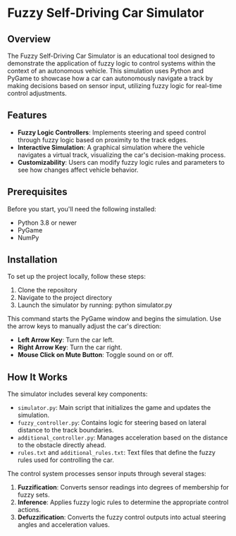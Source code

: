 # Fuzzy Self-Driving Car Simulator

## Overview
The Fuzzy Self-Driving Car Simulator is an educational tool designed to demonstrate the application of fuzzy logic to control systems within the context of an autonomous vehicle. This simulation uses Python and PyGame to showcase how a car can autonomously navigate a track by making decisions based on sensor input, utilizing fuzzy logic for real-time control adjustments.

## Features
- **Fuzzy Logic Controllers**: Implements steering and speed control through fuzzy logic based on proximity to the track edges.
- **Interactive Simulation**: A graphical simulation where the vehicle navigates a virtual track, visualizing the car's decision-making process.
- **Customizability**: Users can modify fuzzy logic rules and parameters to see how changes affect vehicle behavior.

## Prerequisites
Before you start, you'll need the following installed:
- Python 3.8 or newer
- PyGame
- NumPy

## Installation
To set up the project locally, follow these steps:

1. Clone the repository
2. Navigate to the project directory
3. Launch the simulator by running: python simulator.py

This command starts the PyGame window and begins the simulation. Use the arrow keys to manually adjust the car's direction:
- **Left Arrow Key**: Turn the car left.
- **Right Arrow Key**: Turn the car right.
- **Mouse Click on Mute Button**: Toggle sound on or off.

## How It Works
The simulator includes several key components:
- `simulator.py`: Main script that initializes the game and updates the simulation.
- `fuzzy_controller.py`: Contains logic for steering based on lateral distance to the track boundaries.
- `additional_controller.py`: Manages acceleration based on the distance to the obstacle directly ahead.
- `rules.txt` and `additional_rules.txt`: Text files that define the fuzzy rules used for controlling the car.

The control system processes sensor inputs through several stages:
1. **Fuzzification**: Converts sensor readings into degrees of membership for fuzzy sets.
2. **Inference**: Applies fuzzy logic rules to determine the appropriate control actions.
3. **Defuzzification**: Converts the fuzzy control outputs into actual steering angles and acceleration values.
